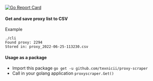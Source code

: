 [![Go Report Card](https://goreportcard.com/badge/github.com/texnicii/proxy-scraper)](https://goreportcard.com/report/github.com/texnicii/proxy-scraper)

#### Get and save proxy list to CSV

Example
```
./cli
Found proxy: 2294
Stored in: proxy_2022-06-25-113230.csv
```

#### Usage as a package

- Import this package `go get -u github.com/texnicii/proxy-scraper`
- Call in your golang application
`proxyscraper.Get()`
